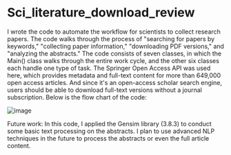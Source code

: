 # Sci_literature_download_review
I wrote the code to automate the workflow for scientists to collect research papers. The code walks through the process of "searching for papers by keywords," "collecting paper information," "downloading PDF versions," and "analyzing the abstracts." The code consists of seven classes, in which the Main() class walks through the entire work cycle, and the other six classes each handle one type of task. The Springer Open Access API was used here, which provides metadata and full-text content for more than 649,000 open access articles. And since it's an open-access scholar search engine, users should be able to download full-text versions without a journal subscription.
Below is the flow chart of the code:

![image](https://user-images.githubusercontent.com/74574958/157773182-3d459493-c8f4-48a0-99a0-dce50b8b2ab2.png)

Future work:
    In this code, I applied the Gensim library (3.8.3) to conduct some basic text processing on the abstracts. I plan to use advanced NLP techniques in the future to process the abstracts or even the full article content.
